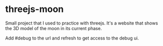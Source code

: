 # threejs-moon

Small project that I used to practice with threejs. It's a website that shows the 3D model of the moon in its current phase.

Add #debug to the url and refresh to get access to the debug ui.
